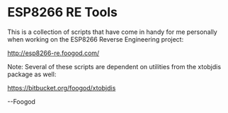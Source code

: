 # ESP8266 RE Tools #

This is a collection of scripts that have come in handy for me personally when working on the ESP8266 Reverse Engineering project:

http://esp8266-re.foogod.com/

Note: Several of these scripts are dependent on utilities from the xtobjdis package as well:

https://bitbucket.org/foogod/xtobjdis

--Foogod
